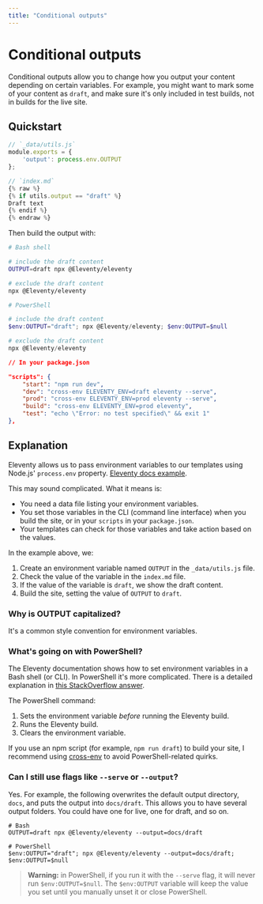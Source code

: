 ```yaml
---
title: "Conditional outputs"
---
```


# Conditional outputs

Conditional outputs allow you to change how you output your content depending on certain variables. For example, you might want to mark some of your content as `draft`, and make sure it's only included in test builds, not in builds for the live site.

## Quickstart

```js
// `_data/utils.js`
module.exports = {
    'output': process.env.OUTPUT
};
```

```js
// `index.md`
{% raw %}
{% if utils.output == "draft" %}
Draft text
{% endif %}
{% endraw %}
```

Then build the output with:

```bash
# Bash shell

# include the draft content
OUTPUT=draft npx @Eleventy/eleventy

# exclude the draft content
npx @Eleventy/eleventy
```

```powershell
# PowerShell

# include the draft content
$env:OUTPUT="draft"; npx @Eleventy/eleventy; $env:OUTPUT=$null

# exclude the draft content
npx @Eleventy/eleventy
```

```json
// In your package.json

"scripts": {
    "start": "npm run dev",
    "dev": "cross-env ELEVENTY_ENV=draft eleventy --serve",
    "prod": "cross-env ELEVENTY_ENV=prod eleventy --serve",
    "build": "cross-env ELEVENTY_ENV=prod eleventy",
    "test": "echo \"Error: no test specified\" && exit 1"
},
```

## Explanation

Eleventy allows us to pass environment variables to our templates using Node.js' `process.env` property. [Eleventy docs example](https://www.11ty.dev/docs/data-js/#example-exposing-environment-variables).

This may sound complicated. What it means is:
- You need a data file listing your environment variables.
- You set those variables in the CLI (command line interface) when you build the site, or in your `scripts` in your `package.json`.
- Your templates can check for those variables and take action based on the values.

In the example above, we:
1. Create an environment variable named `OUTPUT` in the `_data/utils.js` file.
2. Check the value of the variable in the `index.md` file.
3. If the value of the variable is `draft`, we show the draft content.
4. Build the site, setting the value of `OUTPUT` to `draft`.

### Why is OUTPUT capitalized?
It's a common style convention for environment variables.

### What's going on with PowerShell?

The Eleventy documentation shows how to set environment variables in a Bash shell (or CLI). In PowerShell it's more complicated. There is a detailed explanation in [this StackOverflow answer](https://stackoverflow.com/a/43030126/2291838).

The PowerShell command:
1. Sets the environment variable _before_ running the Eleventy build.
2. Runs the Eleventy build.
3. Clears the environment variable.

If you use an npm script (for example, `npm run draft`) to build your site, I recommend using [cross-env](https://www.npmjs.com/package/cross-env) to avoid PowerShell-related quirks.

### Can I still use flags like `--serve` or `--output`?

Yes. For example, the following overwrites the default output directory, `docs`, and puts the output into `docs/draft`. This allows you to have several output folders. You could have one for live, one for draft, and so on.

```shell
# Bash
OUTPUT=draft npx @Eleventy/eleventy --output=docs/draft

# PowerShell
$env:OUTPUT="draft"; npx @Eleventy/eleventy --output=docs/draft; $env:OUTPUT=$null
```

> **Warning:** in PowerShell, if you run it with the `--serve` flag, it will never run `$env:OUTPUT=$null`. The `$env:OUTPUT` variable will keep the value you set until you manually unset it or close PowerShell.